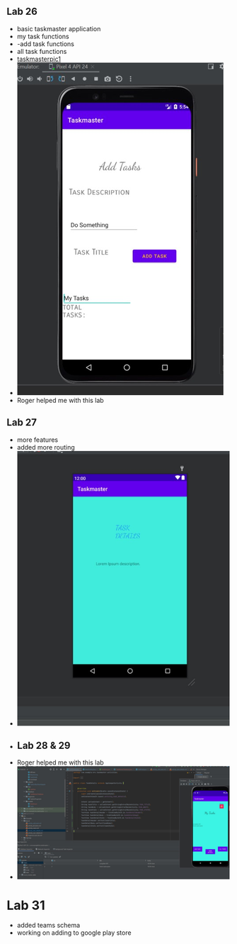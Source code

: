 ## Lab 26

- basic taskmaster application 
- my task functions
- -add task functions
- all task functions
- [taskmasterpic1](/imgs/taskmasterpic1.jpg)
- ![addTasks](/imgs/addtasks.jpg)
- Roger helped me with this lab
## Lab 27

- more features
- added more routing
- ![taskDetails](/imgs/taskDetails.jpg)
- ## Lab 28 & 29
- Roger helped me with this lab
- ![lab29java401](/imgs/lab29java401.jpg)
# Lab 31
- added teams schema
- working on adding to google play store